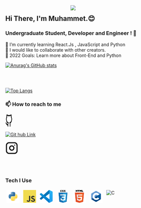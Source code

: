 <img src ="https://media.giphy.com/media/JlVkLKuxRSvLy/giphy.gif" align="right" width="300" heigh="200">

## Hi There, I'm Muhammet.:blush:

 ### Undergraduate Student, Developer and Engineer ! :information_desk_person: 

🌱 I’m currently learning React.Js , JavaScript and Python <br>
👯 I would like to collaborate with other creators. <br>
🥅 2022 Goals: Learn more about Front-End and Python <br>
 
 
 [![Anurag's GitHub stats](https://github-readme-stats.vercel.app/api?username=yldrmuhammet&show_icons=true&theme=merko)](https://github.com/yldrmuhammet)


 <br>
 <br>

 [![Top Langs](https://github-readme-stats.vercel.app/api/top-langs/?username=yldrmuhammet&layout=compact%theme=merko)](https://github.com/yldrmuhammet/github-readme-stats)


### 📫 How to reach to me 


<p>

<a href="https://github.com/yldrmuhammet" target="_blank" rel="noopener noreferrer"> <img src="./img/github-light.svg" alt="Git hub Link" height="40" style="vertical-align:top; margin:6px color:white" width= "22" > </a>

<a href="https:///www.linkedin.com/in/muhammet--yildirim" target="_blank" rel="noopener noreferrer"> <img src="./img/
linkedin-light.svg" alt="Git hub Link" height="40" style="vertical-align:top; margin:6px color:white" width= "22"> </a>

<a href="https://www.instagram.com/muhammetyldrm_" target="_blank" rel="noopener noreferrer" width= "22"> <img src="./img/instagram-light.svg" alt="Instagram" height="40" style="vertical-align:top; margin:4px color:white"> </a>
</p>

<br>
<br>


### Tech I Use

<p>
<img src="https://raw.githubusercontent.com/github/explore/80688e429a7d4ef2fca1e82350fe8e3517d3494d/topics/python/python.png" alt="Python" height="40" style="vertical-align:top; margin:4px">
<img src="https://raw.githubusercontent.com/github/explore/80688e429a7d4ef2fca1e82350fe8e3517d3494d/topics/javascript/javascript.png" alt="Javascript" height="40" style="vertical-align:top; margin:4px">
<img src="https://raw.githubusercontent.com/github/explore/80688e429a7d4ef2fca1e82350fe8e3517d3494d/topics/visual-studio-code/visual-studio-code.png" alt="VS Code" height="40" style="vertical-align:top; margin:4px">
 <img src="https://raw.githubusercontent.com/github/explore/80688e429a7d4ef2fca1e82350fe8e3517d3494d/topics/css/css.png" alt="CSS" height="40" style="vertical-align:top; margin:4px">
<img src="https://raw.githubusercontent.com/github/explore/80688e429a7d4ef2fca1e82350fe8e3517d3494d/topics/html/html.png" alt="Html" height="40" style="vertical-align:top; margin:4px">
<img src="https://raw.githubusercontent.com/github/explore/80688e429a7d4ef2fca1e82350fe8e3517d3494d/topics/c/c.png" alt="C" height="40" style="vertical-align:top; margin:4px">
<img src="https://cdn.jsdelivr.net/gh/devicons/devicon/icons/react/react-original.svg" alt="C" height="40" style="vertical-align:top; margin:4px">
</p>

